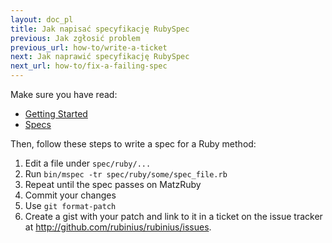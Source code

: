 ```yaml
---
layout: doc_pl
title: Jak napisać specyfikację RubySpec
previous: Jak zgłosić problem
previous_url: how-to/write-a-ticket
next: Jak naprawić specyfikację RubySpec
next_url: how-to/fix-a-failing-spec
---
```


Make sure you have read:

  *  [Getting Started](/doc/pl/getting-started/)
  *  [Specs](/doc/pl/specs/)

Then, follow these steps to write a spec for a Ruby method:

  1. Edit a file under `spec/ruby/...`
  2. Run `bin/mspec -tr spec/ruby/some/spec_file.rb`
  3. Repeat until the spec passes on MatzRuby
  4. Commit your changes
  7. Use `git format-patch`
  8. Create a gist with your patch and link to it in a ticket on the issue
     tracker at <http://github.com/rubinius/rubinius/issues>.
